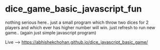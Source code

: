 # dice_game_basic_javascript_fun

nothing serious here.. just a small program which throw two dices for 2 players and which ever has higher number will win.
just refresh to run new game.. (again just simple javascript program)

Live --> https://abhishekchohan.github.io/dice_javascript_basic_game/

